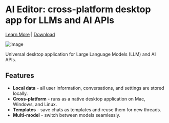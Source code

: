 # AI Editor: cross-platform desktop app for LLMs and AI APIs

[Learn More](https://www.appbaza.com/aieditor) | [Download](https://appbaza.github.io/AIEditorApp/download)

![image](https://github.com/AppBaza/AIEditorApp/assets/907606/c6037537-7454-45fc-8421-95cbe6d637e4)

Universal desktop application for Large Language Models (LLM) and AI APIs.

## Features

* **Local data** - all user information, conversations, and settings are stored locally.
* **Cross-platform** - runs as a native desktop application on Mac, Windows, and Linux.
* **Templates** - save chats as templates and reuse them for new threads.
* **Multi-model** - switch between models seamlessly.
